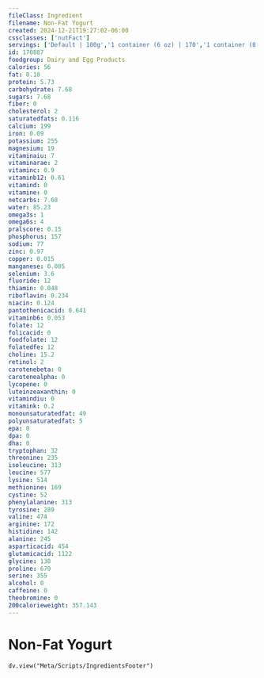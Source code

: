 ```yaml
---
fileClass: Ingredient
filename: Non-Fat Yogurt
created: 2024-12-21T19:27:02-06:00
cssclasses: ['nutFact']
servings: ['Default | 100g','1 container (6 oz) | 170','1 container (8 oz) | 227','1 cup (8 fl oz) | 245']
id: 170887
foodgroup: Dairy and Egg Products
calories: 56
fat: 0.18
protein: 5.73
carbohydrate: 7.68
sugars: 7.68
fiber: 0
cholesterol: 2
saturatedfats: 0.116
calcium: 199
iron: 0.09
potassium: 255
magnesium: 19
vitaminaiu: 7
vitaminarae: 2
vitaminc: 0.9
vitaminb12: 0.61
vitamind: 0
vitamine: 0
netcarbs: 7.68
water: 85.23
omega3s: 1
omega6s: 4
pralscore: 0.15
phosphorus: 157
sodium: 77
zinc: 0.97
copper: 0.015
manganese: 0.005
selenium: 3.6
fluoride: 12
thiamin: 0.048
riboflavin: 0.234
niacin: 0.124
pantothenicacid: 0.641
vitaminb6: 0.053
folate: 12
folicacid: 0
foodfolate: 12
folatedfe: 12
choline: 15.2
retinol: 2
carotenebeta: 0
carotenealpha: 0
lycopene: 0
luteinzeaxanthin: 0
vitamindiu: 0
vitamink: 0.2
monounsaturatedfat: 49
polyunsaturatedfat: 5
epa: 0
dpa: 0
dha: 0
tryptophan: 32
threonine: 235
isoleucine: 313
leucine: 577
lysine: 514
methionine: 169
cystine: 52
phenylalanine: 313
tyrosine: 289
valine: 474
arginine: 172
histidine: 142
alanine: 245
asparticacid: 454
glutamicacid: 1122
glycine: 138
proline: 679
serine: 355
alcohol: 0
caffeine: 0
theobromine: 0
200calorieweight: 357.143
---
```


# Non-Fat Yogurt

```dataviewjs
dv.view("Meta/Scripts/IngredientsFooter")
```